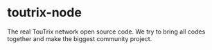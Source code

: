 # toutrix-node
The real TouTrix network open source code. We try to bring all codes together and make the biggest community project.
